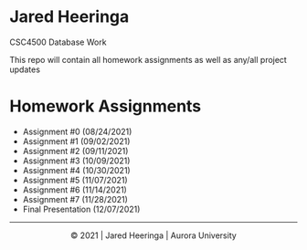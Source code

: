 # Jared Heeringa

CSC4500 Database Work

This repo will contain all homework assignments as well as any/all project updates


# Homework Assignments
- Assignment #0 (08/24/2021)
- Assignment #1 (09/02/2021)
- Assignment #2 (09/11/2021)
- Assignment #3 (10/09/2021)
- Assignment #4 (10/30/2021)
- Assignment #5 (11/07/2021)
- Assignment #6 (11/14/2021)
- Assignment #7 (11/28/2021)
- Final Presentation (12/07/2021)


<!-- Copy Banner -->
---
<p align="center">
&copy 2021 | Jared Heeringa | Aurora University
</p>